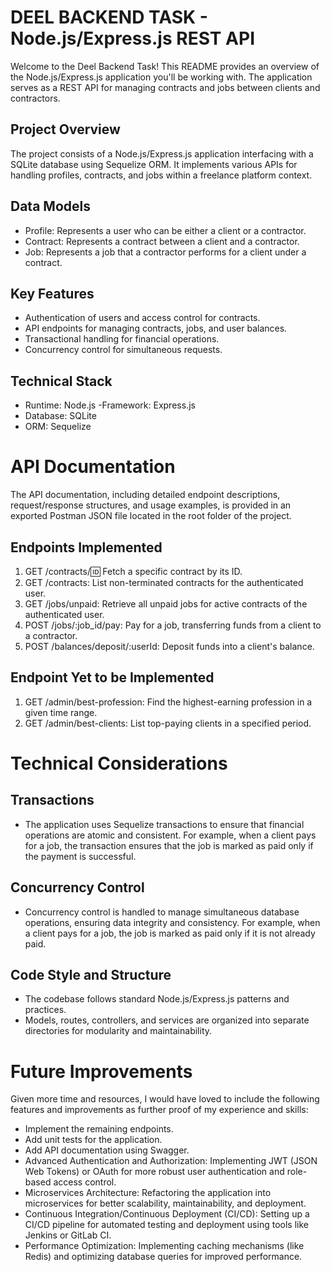 # DEEL BACKEND TASK - Node.js/Express.js REST API

Welcome to the Deel Backend Task! This README provides an overview of the Node.js/Express.js application you'll be working with. The application serves as a REST API for managing contracts and jobs between clients and contractors.

## Project Overview
The project consists of a Node.js/Express.js application interfacing with a SQLite database using Sequelize ORM. It implements various APIs for handling profiles, contracts, and jobs within a freelance platform context.

## Data Models
- Profile: Represents a user who can be either a client or a contractor.
- Contract: Represents a contract between a client and a contractor.
- Job: Represents a job that a contractor performs for a client under a contract.

## Key Features
- Authentication of users and access control for contracts.
- API endpoints for managing contracts, jobs, and user balances.
- Transactional handling for financial operations.
- Concurrency control for simultaneous requests.

## Technical Stack 
- Runtime: Node.js
-Framework: Express.js
- Database: SQLite
- ORM: Sequelize

# API Documentation
The API documentation, including detailed endpoint descriptions, request/response structures, and usage examples, is provided in an exported Postman JSON file located in the root folder of the project.

## Endpoints Implemented
1. GET /contracts/:id: Fetch a specific contract by its ID.
2. GET /contracts: List non-terminated contracts for the authenticated user.
3. GET /jobs/unpaid: Retrieve all unpaid jobs for active contracts of the authenticated user.
4. POST /jobs/:job_id/pay: Pay for a job, transferring funds from a client to a contractor.
5. POST /balances/deposit/:userId: Deposit funds into a client's balance.

## Endpoint Yet to be Implemented
1. GET /admin/best-profession: Find the highest-earning profession in a given time range.
2. GET /admin/best-clients: List top-paying clients in a specified period.

# Technical Considerations

## Transactions
- The application uses Sequelize transactions to ensure that financial operations are atomic and consistent. For example, when a client pays for a job, the transaction ensures that the job is marked as paid only if the payment is successful.
  
## Concurrency Control
- Concurrency control is handled to manage simultaneous database operations, ensuring data integrity and consistency. For example, when a client pays for a job, the job is marked as paid only if it is not already paid.

## Code Style and Structure
- The codebase follows standard Node.js/Express.js patterns and practices.
- Models, routes, controllers, and services are organized into separate directories for modularity and maintainability.

# Future Improvements
Given more time and resources, I would have loved to include the following features and improvements as further proof of my experience and skills:
- Implement the remaining endpoints.
- Add unit tests for the application.
- Add API documentation using Swagger.
- Advanced Authentication and Authorization: Implementing JWT (JSON Web Tokens) or OAuth for more robust user authentication and role-based access control.
- Microservices Architecture: Refactoring the application into microservices for better scalability, maintainability, and deployment.
- Continuous Integration/Continuous Deployment (CI/CD): Setting up a CI/CD pipeline for automated testing and deployment using tools like Jenkins or GitLab CI.
- Performance Optimization: Implementing caching mechanisms (like Redis) and optimizing database queries for improved performance.
